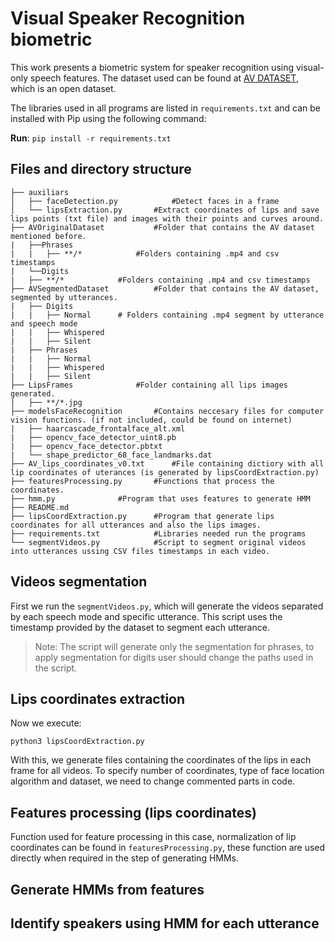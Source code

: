 
# Visual Speaker Recognition biometric 

This work presents a biometric system for speaker recognition using visual-only speech features. 
The dataset used can be found at [AV DATASET](https://ibug-avs.eu/), which is an open dataset.

The libraries used in all programs are listed in `requirements.txt` and can be installed with Pip using the following command:

**Run**:
`pip install -r requirements.txt`

## Files and directory structure

```
├── auxiliars
│   ├── faceDetection.py    	  	#Detect faces in a frame
│   └── lipsExtraction.py		#Extract coordinates of lips and save lips points (txt file) and images with their points and curves around.
├── AVOriginalDataset			#Folder that contains the AV dataset mentioned before.
|   ├──Phrases
|   |	├── **/*			#Folders containing .mp4 and csv timestamps     
|   └──Digits
|	├── **/*			#Folders containing .mp4 and csv timestamps
├── AVSegmentedDataset			#Folder that contains the AV dataset, segmented by utterances.
|	├── Digits
|	|	├── Normal		# Folders containing .mp4 segment by utterance and speech mode
|	|	├── Whispered
|	|	├── Silent
|	├── Phrases
|	|	├── Normal
|	|	├── Whispered
|	|	├── Silent
├── LipsFrames				#Folder containing all lips images generated.
|   ├──	**/*.jpg			
├── modelsFaceRecognition		#Contains neccesary files for computer vision functions. (if not included, could be found on internet)
|   ├── haarcascade_frontalface_alt.xml
|   ├── opencv_face_detector_uint8.pb
|   ├── opencv_face_detector.pbtxt
|   └── shape_predictor_68_face_landmarks.dat
├── AV_lips_coordinates_v0.txt		#File containing dictiory with all lip coordinates of uterances (is generated by lipsCoordExtraction.py)
├── featuresProcessing.py		#Functions that process the coordinates.
├── hmm.py				#Program that uses features to generate HMM
├── README.md
├── lipsCoordExtraction.py		#Program that generate lips coordinates for all utterances and also the lips images.
├── requirements.txt			#Libraries needed run the programs
└── segmentVideos.py			#Script to segment original videos into utterances ussing CSV files timestamps in each video.
```
##  Videos segmentation
First we run the `segmentVideos.py`, which will generate the videos separated by each speech mode and specific utterance. This script uses the timestamp provided by the dataset to segment each utterance. 

> Note: The script will generate only the segmentation for phrases, to apply segmentation for digits user should change the paths used in the script.

##  Lips coordinates extraction

Now we execute:

    python3 lipsCoordExtraction.py
  With this, we generate files containing the coordinates of the lips in each frame for all videos. To specify number of coordinates, type of face location algorithm and dataset, we need to change commented parts in code.

## Features processing (lips coordinates)
Function used for feature processing in this case, normalization of lip coordinates can be found in `featuresProcessing.py`, these function are used directly when required in the step of generating HMMs.

## Generate HMMs from features

## Identify speakers using HMM for each utterance


